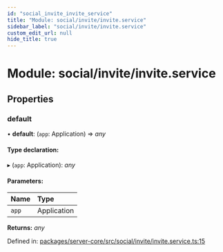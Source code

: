 ```yaml
---
id: "social_invite_invite_service"
title: "Module: social/invite/invite.service"
sidebar_label: "social/invite/invite.service"
custom_edit_url: null
hide_title: true
---
```


# Module: social/invite/invite.service

## Properties

### default

• **default**: (`app`: Application) => *any*

#### Type declaration:

▸ (`app`: Application): *any*

#### Parameters:

Name | Type |
:------ | :------ |
`app` | Application |

**Returns:** *any*

Defined in: [packages/server-core/src/social/invite/invite.service.ts:15](https://github.com/xr3ngine/xr3ngine/blob/65dfcf39a/packages/server-core/src/social/invite/invite.service.ts#L15)
